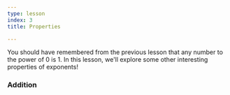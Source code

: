 ```yaml
---
type: lesson
index: 3
title: Properties

---
```


You should have remembered from the previous lesson that any number to the power of 0 is 1. In this lesson, we'll explore some other interesting properties of exponents!

### Addition


<!--stackedit_data:
eyJoaXN0b3J5IjpbLTE4ODU2NTQ2OF19
-->